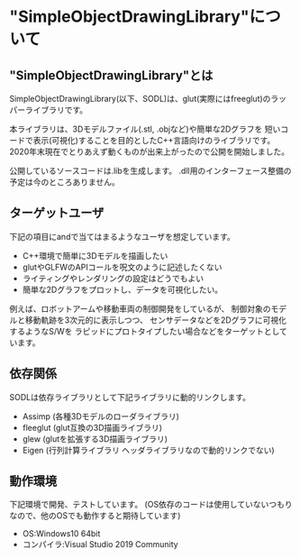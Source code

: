 
# "SimpleObjectDrawingLibrary"について

## "SimpleObjectDrawingLibrary"とは

SimpleObjectDrawingLibrary(以下、SODL)は、glut(実際にはfreeglut)のラッパーライブラリです。

本ライブラリは、3Dモデルファイル(.stl, .objなど)や簡単な2Dグラフを
短いコードで表示(可視化)することを目的としたC++言語向けのライブラリです。
2020年末現在でとりあえず動くものが出来上がったので公開を開始しました。

公開しているソースコードは.libを生成します。
.dll用のインターフェース整備の予定は今のところありません。

## ターゲットユーザ
下記の項目にandで当てはまるようなユーザを想定しています。
- C++環境で簡単に3Dモデルを描画したい
- glutやGLFWのAPIコールを呪文のように記述したくない
- ライティングやレンダリングの設定はどうでもよい
- 簡単な2Dグラフをプロットし、データを可視化したい。

例えば、ロボットアームや移動車両の制御開発をしているが、
制御対象のモデルと移動軌跡を3次元的に表示しつつ、
センサデータなどを2Dグラフに可視化するようなS/Wを
ラピッドにプロトタイプしたい場合などをターゲットとしています。

## 依存関係
SODLは依存ライブラリとして下記ライブラリに動的リンクします。
- Assimp (各種3Dモデルのローダライブラリ)
- fleeglut (glut互換の3D描画ライブラリ)
- glew (glutを拡張する3D描画ライブラリ)
- Eigen (行列計算ライブラリ ヘッダライブラリなので動的リンクでない)

## 動作環境
下記環境で開発、テストしています。
(OS依存のコードは使用していないつもりなので、他のOSでも動作すると期待しています)
- OS:Windows10 64bit
- コンパイラ:Visual Studio 2019 Community


